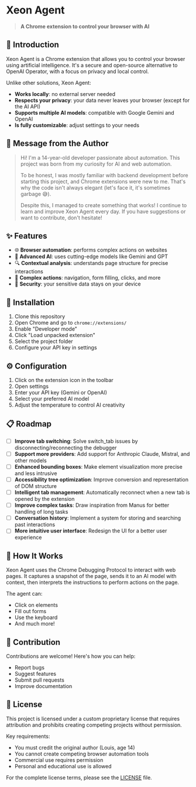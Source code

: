 # Xeon Agent

> **A Chrome extension to control your browser with AI**


## 🤖 Introduction

Xeon Agent is a Chrome extension that allows you to control your browser using artificial intelligence. It's a secure and open-source alternative to OpenAI Operator, with a focus on privacy and local control.

Unlike other solutions, Xeon Agent:
- **Works locally**: no external server needed
- **Respects your privacy**: your data never leaves your browser (except for the AI API)
- **Supports multiple AI models**: compatible with Google Gemini and OpenAI
- **Is fully customizable**: adjust settings to your needs

## 📝 Message from the Author

> Hi! I'm a 14-year-old developer passionate about automation. This project was born from my curiosity for AI and web automation.
> 
> To be honest, I was mostly familiar with backend development before starting this project, and Chrome extensions were new to me. That's why the code isn't always elegant (let's face it, it's sometimes garbage 😅).
> 
> Despite this, I managed to create something that works! I continue to learn and improve Xeon Agent every day. If you have suggestions or want to contribute, don't hesitate!

## ✨ Features

- 🌐 **Browser automation**: performs complex actions on websites
- 🧠 **Advanced AI**: uses cutting-edge models like Gemini and GPT
- 🔍 **Contextual analysis**: understands page structure for precise interactions
- 🔄 **Complex actions**: navigation, form filling, clicks, and more
- 🔐 **Security**: your sensitive data stays on your device

## 🚀 Installation

1. Clone this repository
2. Open Chrome and go to `chrome://extensions/`
3. Enable "Developer mode"
4. Click "Load unpacked extension"
5. Select the project folder
6. Configure your API key in settings

## ⚙️ Configuration

1. Click on the extension icon in the toolbar
2. Open settings
3. Enter your API key (Gemini or OpenAI)
4. Select your preferred AI model
5. Adjust the temperature to control AI creativity

## 📋 Roadmap

- [ ] **Improve tab switching**: Solve switch_tab issues by disconnecting/reconnecting the debugger
- [ ] **Support more providers**: Add support for Anthropic Claude, Mistral, and other models
- [ ] **Enhanced bounding boxes**: Make element visualization more precise and less intrusive
- [ ] **Accessibility tree optimization**: Improve conversion and representation of DOM structure
- [ ] **Intelligent tab management**: Automatically reconnect when a new tab is opened by the extension
- [ ] **Improve complex tasks**: Draw inspiration from Manus for better handling of long tasks
- [ ] **Conversation history**: Implement a system for storing and searching past interactions
- [ ] **More intuitive user interface**: Redesign the UI for a better user experience
## 🧩 How It Works

Xeon Agent uses the Chrome Debugging Protocol to interact with web pages. It captures a snapshot of the page, sends it to an AI model with context, then interprets the instructions to perform actions on the page.

The agent can:
- Click on elements
- Fill out forms
- Use the keyboard
- And much more!

## 🤝 Contribution

Contributions are welcome! Here's how you can help:
- Report bugs
- Suggest features
- Submit pull requests
- Improve documentation

## 📄 License

This project is licensed under a custom proprietary license that requires attribution and prohibits creating competing projects without permission.

Key requirements:
- You must credit the original author (Louis, age 14)
- You cannot create competing browser automation tools
- Commercial use requires permission
- Personal and educational use is allowed

For the complete license terms, please see the [LICENSE](./LICENSE) file.
